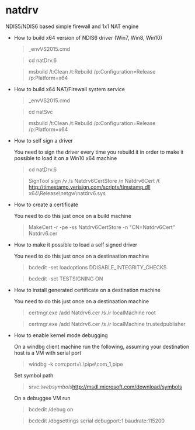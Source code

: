 # natdrv

NDIS5/NDIS6 based simple firewall and 1x1 NAT engine

* How to build x64 version of NDIS6 driver (Win7, Win8, Win10)

  > _envVS2015.cmd

  > cd natDrv.6

  > msbuild /t:Clean /t:Rebuild /p:Configuration=Release /p:Platform=x64

* How to build x64 NAT/Firewall system service

  > _envVS2015.cmd

  > cd natSvc

  > msbuild /t:Clean /t:Rebuild /p:Configuration=Release /p:Platform=x64

* How to self sign a driver

  You need to sign the driver every time you rebuild it in order to make it possible to load it on a Win10 x64 machine

  > cd natDrv.6

  > SignTool sign /v /s Natdrv6CertStore /n Natdrv6Cert /t http://timestamp.verisign.com/scripts/timstamp.dll x64\Release\netgw\natdrv6.sys

* How to create a certificate

  You need to do this just once on a build machine

  > MakeCert -r -pe -ss Natdrv6CertStore -n "CN=Natdrv6Cert" Natdrv6.cer

* How to make it possible to load a self signed driver

  You need to do this just once on a destinaation machine

  > bcdedit -set loadoptions DDISABLE_INTEGRITY_CHECKS

  > bcdedit -set TESTSIGNING ON

* How to install generated certificate on a destination machine

  You need to do this just once on a destinaation machine

  > certmgr.exe /add Natdrv6.cer /s /r localMachine root

  > certmgr.exe /add Natdrv6.cer /s /r localMachine trustedpublisher

* How to enable kernel mode debugging

  On a windbg client machine run the following, assuming your destination host is a VM with serial port

  > windbg -k com:port=\\.\pipe\com_1,pipe

  Set symbol path

  > srv*c:\websymbols*http://msdl.microsoft.com/download/symbols

  On a debuggee VM run

  > bcdedit /debug on

  > bcdedit /dbgsettings serial debugport:1 baudrate:115200
